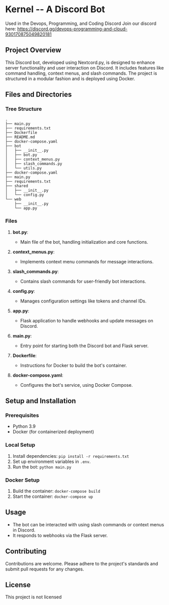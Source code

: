 
# Kernel -- A Discord Bot
Used in the Devops, Programming, and Coding Discord
Join our discord here: https://discord.gg/devops-programming-and-cloud-930170875049820181

## Project Overview

This Discord bot, developed using Nextcord.py, is designed to enhance server functionality and user interaction on Discord. It includes features like command handling, context menus, and slash commands. The project is structured in a modular fashion and is deployed using Docker.

## Files and Directories

### Tree Structure
```
.
├── main.py
├── requirements.txt
├── Dockerfile
├── README.md
├── docker-compose.yaml
├── bot
│   ├── __init__.py
│   ├── bot.py
│   ├── context_menus.py
│   ├── slash_commands.py
│   └── utils.py
├── docker-compose.yaml
├── main.py
├── requirements.txt
├── shared
│   ├── __init__.py
│   └── config.py
└── web
    ├── __init__.py
    └── app.py
```

### Files

1. **bot.py**:
   - Main file of the bot, handling initialization and core functions.

2. **context_menus.py**:
   - Implements context menu commands for message interactions.

3. **slash_commands.py**:
   - Contains slash commands for user-friendly bot interactions.

4. **config.py**:
   - Manages configuration settings like tokens and channel IDs.

5. **app.py**:
   - Flask application to handle webhooks and update messages on Discord.

6. **main.py**:
   - Entry point for starting both the Discord bot and Flask server.

7. **Dockerfile**:
   - Instructions for Docker to build the bot's container.

8. **docker-compose.yaml**:
   - Configures the bot's service, using Docker Compose.

## Setup and Installation

### Prerequisites
- Python 3.9
- Docker (for containerized deployment)

### Local Setup
1. Install dependencies: `pip install -r requirements.txt`
2. Set up environment variables in `.env`.
3. Run the bot: `python main.py`

### Docker Setup
1. Build the container: `docker-compose build`
2. Start the container: `docker-compose up`

## Usage

- The bot can be interacted with using slash commands or context menus in Discord.
- It responds to webhooks via the Flask server.

## Contributing

Contributions are welcome. Please adhere to the project's standards and submit pull requests for any changes.

## License

This project is not licensed
